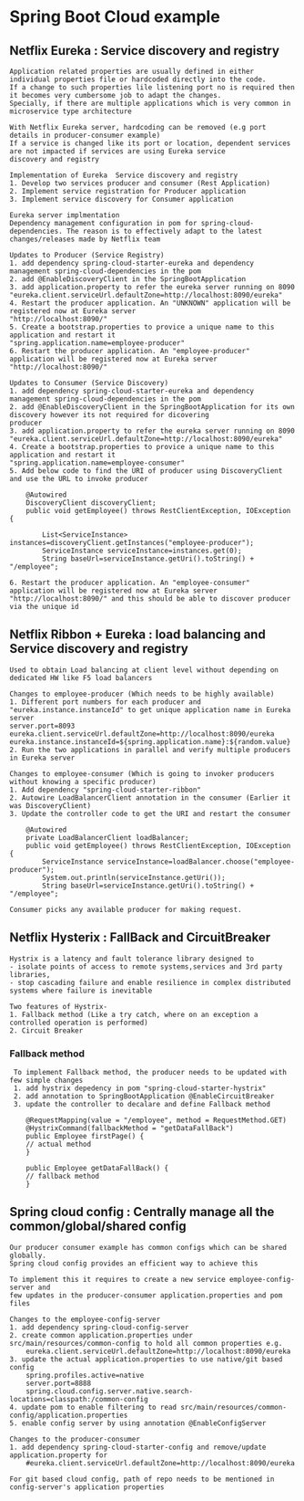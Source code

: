 # Spring Boot Cloud example

## Netflix Eureka : Service discovery and registry
	Application related properties are usually defined in either individual properties file or hardcoded directly into the code. 
	If a change to such properties lile listening port no is required then it becomes very cumbersome job to adapt the changes. 
	Specially, if there are multiple applications which is very common in microservice type architecture
 
 	With Netflix Eureka server, hardcoding can be removed (e.g port details in producer-consumer example)
 	If a service is changed like its port or location, dependent services are not impacted if services are using Eureka service 
	discovery and registry
 
	Implementation of Eureka  Service discovery and registry
 	1. Develop two services producer and consumer (Rest Application)
 	2. Implement service registration for Producer application
 	3. Implement service discovery for Consumer application
 
	Eureka server implmentation
 	Dependency management configuration in pom for spring-cloud-dependencies. The reason is to effectively adapt to the latest 
	changes/releases made by Netflix team
 
	Updates to Producer (Service Registry)
 	1. add dependency spring-cloud-starter-eureka and dependency management spring-cloud-dependencies in the pom
 	2. add @EnableDiscoveryClient in the SpringBootApplication
 	3. add application.property to refer the eureka server running on 8090 
	"eureka.client.serviceUrl.defaultZone=http://localhost:8090/eureka"
 	4. Restart the producer application. An "UNKNOWN" application will be registered now at Eureka server 
	"http://localhost:8090/"
 	5. Create a bootstrap.properties to provice a unique name to this application and restart it 
	"spring.application.name=employee-producer"
 	6. Restart the producer application. An "employee-producer" application will be registered now at Eureka server 
	"http://localhost:8090/"

	Updates to Consumer (Service Discovery) 
 	1. add dependency spring-cloud-starter-eureka and dependency management spring-cloud-dependencies in the pom
 	2. add @EnableDiscoveryClient in the SpringBootApplication for its own discovery however its not required for dicovering 
	producer
 	3. add application.property to refer the eureka server running on 8090 
	"eureka.client.serviceUrl.defaultZone=http://localhost:8090/eureka"
 	4. Create a bootstrap.properties to provice a unique name to this application and restart it 
	"spring.application.name=employee-consumer"
 	5. Add below code to find the URI of producer using DiscoveryClient and use the URL to invoke producer
	
	 	@Autowired
		DiscoveryClient discoveryClient;
		public void getEmployee() throws RestClientException, IOException {
		
			List<ServiceInstance> instances=discoveryClient.getInstances("employee-producer");
			ServiceInstance serviceInstance=instances.get(0);			
			String baseUrl=serviceInstance.getUri().toString() + "/employee";
			
 	6. Restart the producer application. An "employee-consumer" application will be registered now at Eureka server 
	"http://localhost:8090/" and this should be able to discover producer via the unique id
 
## Netflix Ribbon + Eureka : load balancing and Service discovery and registry

	Used to obtain Load balancing at client level without depending on dedicated HW like F5 load balancers

	Changes to employee-producer (Which needs to be highly available)
 	1. Different port numbers for each producer and "eureka.instance.instanceId" to get unique application name in Eureka server
	server.port=8093
	eureka.client.serviceUrl.defaultZone=http://localhost:8090/eureka
	eureka.instance.instanceId=${spring.application.name}:${random.value}
 	2. Run the two applications in parallel and verify multiple producers in Eureka server
 
	Changes to employee-consumer (Which is going to invoker producers without knowing a specific producer)
 	1. Add dependency "spring-cloud-starter-ribbon"  
 	2. Autowire LoadBalancerClient annotation in the consumer (Earlier it was DiscoveryClient)
 	3. Update the controller code to get the URI and restart the consumer		
 
		@Autowired
		private LoadBalancerClient loadBalancer;
		public void getEmployee() throws RestClientException, IOException {
			ServiceInstance serviceInstance=loadBalancer.choose("employee-producer");
			System.out.println(serviceInstance.getUri());
			String baseUrl=serviceInstance.getUri().toString() + "/employee"; 
 
	Consumer picks any available producer for making request.


## Netflix Hysterix : FallBack and CircuitBreaker
	Hystrix is a latency and fault tolerance library designed to 
	- isolate points of access to remote systems,services and 3rd party libraries, 
	- stop cascading failure and enable resilience in complex distributed systems where failure is inevitable 
 	
	Two features of Hystrix-
 	1. Fallback method (Like a try catch, where on an exception a controlled operation is performed)
 	2. Circuit Breaker
 
 ### Fallback method
     To implement Fallback method, the producer needs to be updated with few simple changes
     1. add hystrix depedency in pom "spring-cloud-starter-hystrix"
     2. add annotation to SpringBootApplication @EnableCircuitBreaker
     3. update the controller to decalare and define Fallback method
     
     	@RequestMapping(value = "/employee", method = RequestMethod.GET)
		@HystrixCommand(fallbackMethod = "getDataFallBack")
		public Employee firstPage() {
		// actual method
		}
		
		public Employee getDataFallBack() {
		// fallback method
		}
		
## Spring cloud config : Centrally manage all the common/global/shared config
	Our producer consumer example has common configs which can be shared globally. 
	Spring cloud config provides an efficient way to achieve this
	
	To implement this it requires to create a new service employee-config-server and 
	few updates in the producer-consumer application.properties and pom files
	
	Changes to the employee-config-server
	1. add dependency spring-cloud-config-server
	2. create common application.properties under src/main/resources/common-config to hold all common properties e.g.
		eureka.client.serviceUrl.defaultZone=http://localhost:8090/eureka
	3. update the actual application.properties to use native/git based config
		spring.profiles.active=native
		server.port=8888
		spring.cloud.config.server.native.search-locations=classpath:/common-config
	4. update pom to enable filtering to read src/main/resources/common-config/application.properties
	5. enable config server by using annotation @EnableConfigServer
	
	Changes to the producer-consumer
	1. add dependency spring-cloud-starter-config and remove/update application.property for 
		#eureka.client.serviceUrl.defaultZone=http://localhost:8090/eureka
	
	For git based cloud config, path of repo needs to be mentioned in config-server's application properties
